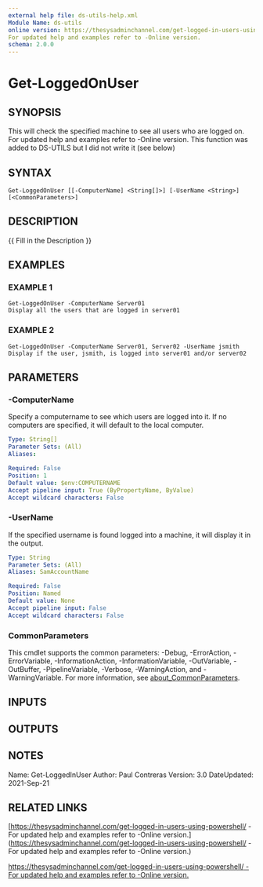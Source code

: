 ```yaml
---
external help file: ds-utils-help.xml
Module Name: ds-utils
online version: https://thesysadminchannel.com/get-logged-in-users-using-powershell/ -
For updated help and examples refer to -Online version.
schema: 2.0.0
---
```


# Get-LoggedOnUser

## SYNOPSIS
This will check the specified machine to see all users who are logged on.
For updated help and examples refer to -Online version.
This function was added to DS-UTILS but I did not write it (see below)

## SYNTAX

```
Get-LoggedOnUser [[-ComputerName] <String[]>] [-UserName <String>] [<CommonParameters>]
```

## DESCRIPTION
{{ Fill in the Description }}

## EXAMPLES

### EXAMPLE 1
```
Get-LoggedOnUser -ComputerName Server01
Display all the users that are logged in server01
```

### EXAMPLE 2
```
Get-LoggedOnUser -ComputerName Server01, Server02 -UserName jsmith
Display if the user, jsmith, is logged into server01 and/or server02
```

## PARAMETERS

### -ComputerName
Specify a computername to see which users are logged into it. 
If no computers are specified, it will default to the local computer.

```yaml
Type: String[]
Parameter Sets: (All)
Aliases:

Required: False
Position: 1
Default value: $env:COMPUTERNAME
Accept pipeline input: True (ByPropertyName, ByValue)
Accept wildcard characters: False
```

### -UserName
If the specified username is found logged into a machine, it will display it in the output.

```yaml
Type: String
Parameter Sets: (All)
Aliases: SamAccountName

Required: False
Position: Named
Default value: None
Accept pipeline input: False
Accept wildcard characters: False
```

### CommonParameters
This cmdlet supports the common parameters: -Debug, -ErrorAction, -ErrorVariable, -InformationAction, -InformationVariable, -OutVariable, -OutBuffer, -PipelineVariable, -Verbose, -WarningAction, and -WarningVariable. For more information, see [about_CommonParameters](http://go.microsoft.com/fwlink/?LinkID=113216).

## INPUTS

## OUTPUTS

## NOTES
Name: Get-LoggedInUser
Author: Paul Contreras
Version: 3.0
DateUpdated: 2021-Sep-21

## RELATED LINKS

[https://thesysadminchannel.com/get-logged-in-users-using-powershell/ -
For updated help and examples refer to -Online version.](https://thesysadminchannel.com/get-logged-in-users-using-powershell/ -
For updated help and examples refer to -Online version.)

[https://thesysadminchannel.com/get-logged-in-users-using-powershell/ -
For updated help and examples refer to -Online version.]()

